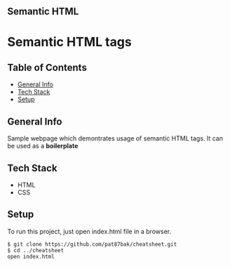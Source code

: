 Semantic HTML
-------------

# Semantic HTML tags

<!-- placeholder for demo image -->
<!-- ![Boilerplate](relative/path/to/img.jpg?raw=true "Semantic HTML") -->


## Table of Contents
* [General Info](#general-info)
* [Tech Stack](#tech-stack)
* [Setup]()

## General Info
Sample webpage which demontrates usage of semantic HTML tags. 
It can be used as a **boilerplate**

## Tech Stack
* HTML
* CSS

## Setup
To run this project, just open index.html file in a browser. 
```
$ git clone https://github.com/pat87bak/cheatsheet.git
$ cd ../cheatsheet
open index.html
```